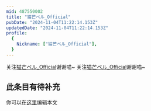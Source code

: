 ```yaml
---
mid: 487550002
title: "猫芒ベル_Official"
pubDate: "2024-11-04T11:22:14.153Z"
updatedDate: "2024-11-04T11:22:14.153Z"
profile:
  {
    Nickname: ["猫芒ベル_Official"],
  }
---
```


关注[猫芒ベル_Official](https://space.bilibili.com/487550002)谢谢喵~ 关注[猫芒ベル_Official](https://space.bilibili.com/487550002)谢谢喵~

## 此条目有待补充
你可以在[这里](https://github.com/Yuhanawa/VTuber.ICU-Content/edit/master/v/猫芒ベル_Official/index.md)编辑本文
